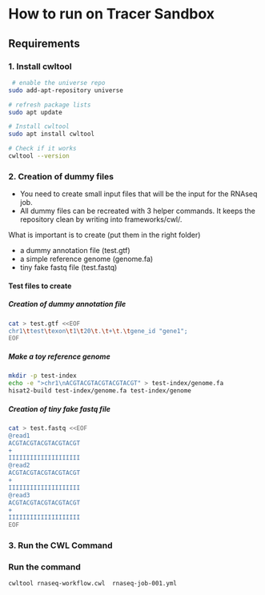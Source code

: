 # How to run on Tracer Sandbox

## Requirements 
### 1. Install cwltool 
```bash
 # enable the universe repo
sudo add-apt-repository universe         

# refresh package lists
sudo apt update                       

# Install cwltool
sudo apt install cwltool

# Check if it works
cwltool --version
```


### 2. Creation of dummy files
- You need to create small input files that will be the input for the RNAseq job. 
- All dummy files can be recreated with 3 helper commands.  It keeps the repository clean by writing into frameworks/cwl/.


What is important is to create (put them in the right folder)
- a dummy annotation file (test.gtf)
- a simple reference genome (genome.fa)
- tiny fake fastq file (test.fastq)

#### Test files to create 
##### Creation of dummy annotation file
```bash
cat > test.gtf <<EOF
chr1\ttest\texon\t1\t20\t.\t+\t.\tgene_id "gene1";
EOF
```

##### Make a toy reference genome
```bash
mkdir -p test-index
echo -e ">chr1\nACGTACGTACGTACGTACGT" > test-index/genome.fa
hisat2-build test-index/genome.fa test-index/genome
```

##### Creation of tiny fake fastq file
```bash
cat > test.fastq <<EOF
@read1
ACGTACGTACGTACGTACGT
+
IIIIIIIIIIIIIIIIIIII
@read2
ACGTACGTACGTACGTACGT
+
IIIIIIIIIIIIIIIIIIII
@read3
ACGTACGTACGTACGTACGT
+
IIIIIIIIIIIIIIIIIIII
EOF
```

### 3. Run the CWL Command
### Run the command 
```bash
cwltool rnaseq-workflow.cwl  rnaseq-job-001.yml 
```
